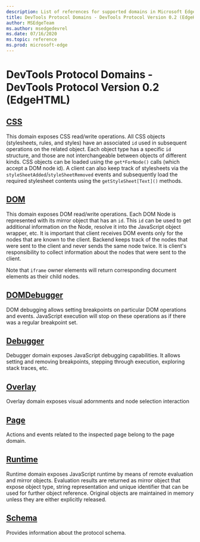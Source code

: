 ```yaml
---
description: List of references for supported domains in Microsoft Edge DevTools Protocol Version 0.2.
title: DevTools Protocol Domains - DevTools Protocol Version 0.2 (EdgeHTML)
author: MSEdgeTeam
ms.author: msedgedevrel
ms.date: 07/16/2020
ms.topic: reference
ms.prod: microsoft-edge
---
```

# DevTools Protocol Domains - DevTools Protocol Version 0.2 (EdgeHTML)  

## [CSS](css.md)  

This domain exposes CSS read/write operations. All CSS objects (stylesheets, rules, and styles) have an associated `id` used in subsequent operations on the related object. Each object type has a specific `id` structure, and those are not interchangeable between objects of different kinds. CSS objects can be loaded using the `get*ForNode()` calls (which accept a DOM node id). A client can also keep track of stylesheets via the `styleSheetAdded`/`styleSheetRemoved` events and subsequently load the required stylesheet contents using the `getStyleSheet[Text]()` methods.
## [DOM](dom.md)
This domain exposes DOM read/write operations. Each DOM Node is represented with its mirror object that has an `id`. This `id` can be used to get additional information on the Node, resolve it into the JavaScript object wrapper, etc. It is important that client receives DOM events only for the nodes that are known to the client. Backend keeps track of the nodes that were sent to the client and never sends the same node twice. It is client's responsibility to collect information about the nodes that were sent to the client.<p>Note that `iframe` owner elements will return corresponding document elements as their child nodes.</p>
## [DOMDebugger](domdebugger.md)
DOM debugging allows setting breakpoints on particular DOM operations and events. JavaScript execution will stop on these operations as if there was a regular breakpoint set.
## [Debugger](debugger.md)
Debugger domain exposes JavaScript debugging capabilities. It allows setting and removing breakpoints, stepping through execution, exploring stack traces, etc.
## [Overlay](overlay.md)
Overlay domain exposes visual adornments and node selection interaction
## [Page](page.md)
Actions and events related to the inspected page belong to the page domain.
## [Runtime](runtime.md)
Runtime domain exposes JavaScript runtime by means of remote evaluation and mirror objects. Evaluation results are returned as mirror object that expose object type, string representation and unique identifier that can be used for further object reference. Original objects are maintained in memory unless they are either explicitly released.
## [Schema](schema.md)
Provides information about the protocol schema.